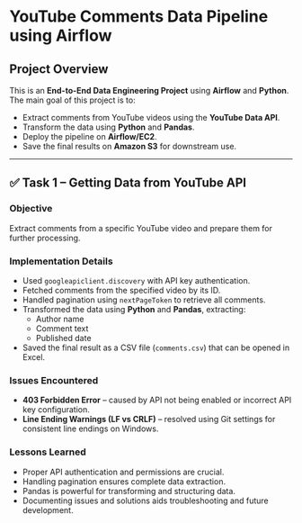 # YouTube Comments Data Pipeline using Airflow

## **Project Overview**

This is an **End-to-End Data Engineering Project** using **Airflow** and **Python**. The main goal of this project is to:

- Extract comments from YouTube videos using the **YouTube Data API**.
- Transform the data using **Python** and **Pandas**.
- Deploy the pipeline on **Airflow/EC2**.
- Save the final results on **Amazon S3** for downstream use.

---

## ✅ **Task 1 – Getting Data from YouTube API**

### **Objective**

Extract comments from a specific YouTube video and prepare them for further processing.

### **Implementation Details**

- Used `googleapiclient.discovery` with API key authentication.
- Fetched comments from the specified video by its ID.
- Handled pagination using `nextPageToken` to retrieve all comments.
- Transformed the data using **Python** and **Pandas**, extracting:
  - Author name  
  - Comment text  
  - Published date
- Saved the final result as a CSV file (`comments.csv`) that can be opened in Excel.

### **Issues Encountered**

- **403 Forbidden Error** – caused by API not being enabled or incorrect API key configuration.  
- **Line Ending Warnings (LF vs CRLF)** – resolved using Git settings for consistent line endings on Windows.

### **Lessons Learned**

- Proper API authentication and permissions are crucial.  
- Handling pagination ensures complete data extraction.  
- Pandas is powerful for transforming and structuring data.  
- Documenting issues and solutions aids troubleshooting and future development.

